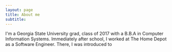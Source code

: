 ```yaml
---
layout: page
title: About me
subtitle:
---
```


I'm a Georgia State University grad, class of 2017 with a B.B.A in Computer Information Systems. Immediately after school, I worked at The Home Depot as a Software Engineer. There, I was introduced to 

